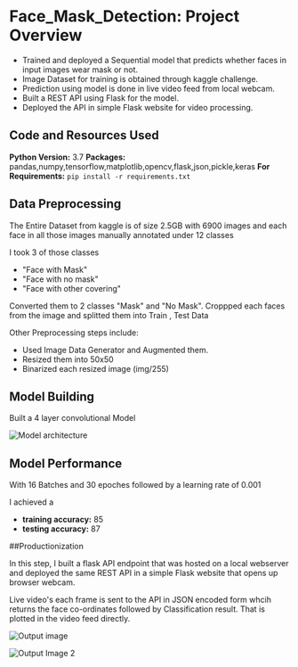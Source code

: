 # Face_Mask_Detection: Project Overview

* Trained and deployed a Sequential model that predicts whether faces in input images wear mask or not.
* Image Dataset for training is obtained through kaggle challenge.
* Prediction using model is done in live video feed from local webcam.
* Built a REST API using Flask for the model.
* Deployed the API in simple Flask website for video processing.

## Code and Resources Used

**Python Version:** 3.7
**Packages:** pandas,numpy,tensorflow,matplotlib,opencv,flask,json,pickle,keras
**For Requirements:** ```pip install -r requirements.txt```

## Data Preprocessing

The Entire Dataset from kaggle is of size 2.5GB with 6900 images and each face in all those images manually annotated under 12 classes

I took 3 of those classes
* "Face with Mask"
* "Face with no mask"
* "Face with other covering"

Converted them to 2 classes "Mask" and "No Mask". Croppped each faces from the image and splitted them into Train , Test Data

Other Preprocessing steps include:

* Used Image Data Generator and Augmented them.
* Resized them into 50x50
* Binarized each resized image (img/255)

## Model Building

Built a 4 layer convolutional Model



![Model architecture](https://github.com/idifro/Data-Science/blob/master/Face%20Mask%20Detection/Data%20Modelling/model_plot.png "Model Architecture")

## Model Performance

With 16 Batches and 30 epoches followed by a learning rate of 0.001

I achieved a
* __training accuracy:__ 85
* __testing accuracy:__ 87

##Productionization

In this step, I built a flask API endpoint that was hosted on a local webserver and deployed the same REST API in a simple Flask website that opens up browser webcam.

Live video's each frame is sent to the API in JSON encoded form whcih returns the face co-ordinates followed by Classification result. That is plotted in the video feed directly.

![Output image](https://github.com/idifro/Data-Science/blob/master/Face%20Mask%20Detection/Output/Screenshot%20(117).png "Output 1")

![Output Image 2](https://github.com/idifro/Data-Science/blob/master/Face%20Mask%20Detection/Output/Screenshot%20(116).png "Output 2")
